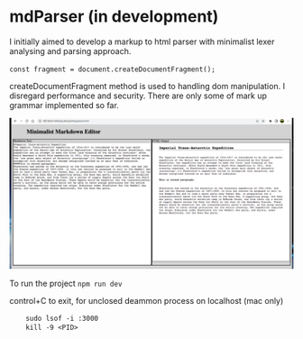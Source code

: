 # mdParser (in development)

I initially aimed to develop a markup to html parser with minimalist lexer analysing and parsing approach.

`const fragment = document.createDocumentFragment();`

createDocumentFragment method is used to handling dom manipulation. I disregard performance and security. There are only some of mark up grammar implemented so far.

![](./screenshot.png)

To run the project
`npm run dev`

control+C to exit,
for unclosed deammon process on localhost (mac only)

```console
    sudo lsof -i :3000
    kill -9 <PID>
```
